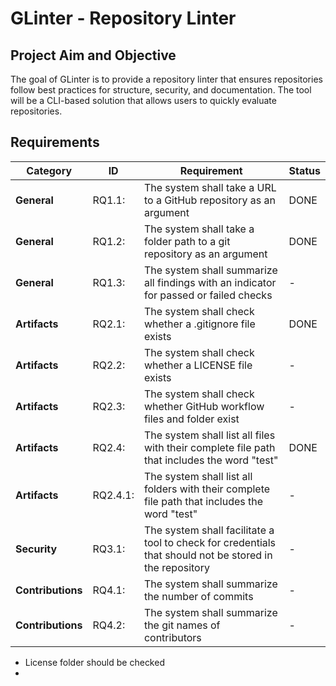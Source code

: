 # GLinter - Repository Linter 

## Project Aim and Objective
The goal of GLinter is to provide a repository linter that ensures repositories follow best practices for structure, security, and documentation. The tool will be a CLI-based solution that allows users to quickly evaluate repositories.

## Requirements

| Category   | ID | Requirement                                                                                     | Status  |
|------------|----|------------------------------------------------------------------------------------------------|---------|
| **General**   | RQ1.1:| The system shall take a URL to a GitHub repository as an argument                     | DONE      |
| **General**   | RQ1.2:| The system shall take a folder path to a git repository as an argument                | DONE    |
| **General**   | RQ1.3:| The system shall summarize all findings with an indicator for passed or failed checks | -       |
| **Artifacts** | RQ2.1:| The system shall check whether a .gitignore file exists                               | DONE    |
| **Artifacts** | RQ2.2:| The system shall check whether a LICENSE file exists                                  | -       |
| **Artifacts** | RQ2.3:| The system shall check whether GitHub workflow files and folder exist                 | -       |
| **Artifacts** | RQ2.4:| The system shall list all files with their complete file path that includes the word "test" | DONE    |
| **Artifacts** | RQ2.4.1:| The system shall list all folders with their complete file path that includes the word "test" | -       |
| **Security**  | RQ3.1:| The system shall facilitate a tool to check for credentials that should not be stored in the repository | -  |
| **Contributions** | RQ4.1:| The system shall summarize the number of commits                                      | -       |
| **Contributions** | RQ4.2:| The system shall summarize the git names of contributors                              | -       |


- License folder should be checked
- 
